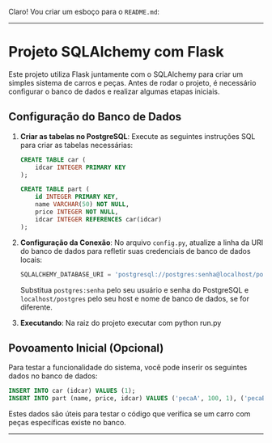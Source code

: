 Claro! Vou criar um esboço para o `README.md`:

---

# Projeto SQLAlchemy com Flask

Este projeto utiliza Flask juntamente com o SQLAlchemy para criar um simples sistema de carros e peças. Antes de rodar o projeto, é necessário configurar o banco de dados e realizar algumas etapas iniciais.

## Configuração do Banco de Dados

1. **Criar as tabelas no PostgreSQL**:
    Execute as seguintes instruções SQL para criar as tabelas necessárias:

    ```sql
    CREATE TABLE car (
        idcar INTEGER PRIMARY KEY
    );

    CREATE TABLE part (
        id INTEGER PRIMARY KEY,
        name VARCHAR(50) NOT NULL,
        price INTEGER NOT NULL,
        idcar INTEGER REFERENCES car(idcar)
    );
    ```

2. **Configuração da Conexão**:
    No arquivo `config.py`, atualize a linha da URI do banco de dados para refletir suas credenciais de banco de dados locais:

    ```python
    SQLALCHEMY_DATABASE_URI = 'postgresql://postgres:senha@localhost/postgres'
    ```

    Substitua `postgres:senha` pelo seu usuário e senha do PostgreSQL e `localhost/postgres` pelo seu host e nome de banco de dados, se for diferente.


3. **Executando**:
    Na raiz do projeto executar com python run.py



## Povoamento Inicial (Opcional)

Para testar a funcionalidade do sistema, você pode inserir os seguintes dados no banco de dados:

```sql
INSERT INTO car (idcar) VALUES (1);
INSERT INTO part (name, price, idcar) VALUES ('pecaA', 100, 1), ('pecaB', 200, 1);
```

Estes dados são úteis para testar o código que verifica se um carro com peças específicas existe no banco.

---

